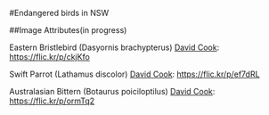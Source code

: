 #Endangered birds in NSW

##Image Attributes(in progress)

Eastern Bristlebird (Dasyornis brachypterus)
[David Cook](https://www.flickr.com/photos/kookr/): https://flic.kr/p/ckjKfo

Swift Parrot (Lathamus discolor)
[David Cook](https://www.flickr.com/photos/kookr/): https://flic.kr/p/ef7dRL

Australasian Bittern (Botaurus poiciloptilus)
[David Cook](https://www.flickr.com/photos/frankzed/): https://flic.kr/p/ormTq2



